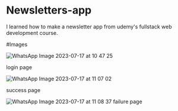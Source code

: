 # Newsletters-app
I learned how to make a newsletter app from udemy's fullstack web development course.

#Images

![WhatsApp Image 2023-07-17 at 10 47 25](https://github.com/prince-sunsara/Newsletters-app/assets/108970023/0ddec512-bec8-47cf-9851-3789ff5ff166)

login page

![WhatsApp Image 2023-07-17 at 11 07 02](https://github.com/prince-sunsara/Newsletters-app/assets/108970023/3a8f2587-f673-45fe-9a5e-a7d9842c50d4)

success page

![WhatsApp Image 2023-07-17 at 11 08 37](https://github.com/prince-sunsara/Newsletters-app/assets/108970023/56aba9aa-637d-47a3-b60b-5c58b8a9c7a8)
failure page

